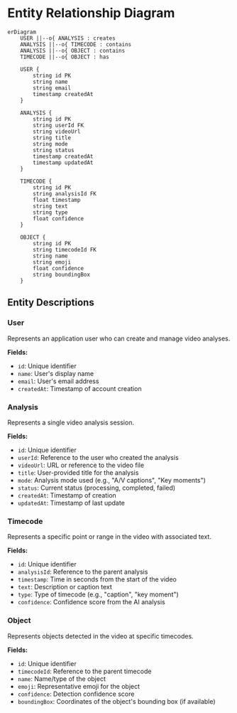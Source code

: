 # Entity Relationship Diagram

```mermaid
erDiagram
    USER ||--o{ ANALYSIS : creates
    ANALYSIS ||--o{ TIMECODE : contains
    ANALYSIS ||--o{ OBJECT : contains
    TIMECODE ||--o{ OBJECT : has
    
    USER {
        string id PK
        string name
        string email
        timestamp createdAt
    }
    
    ANALYSIS {
        string id PK
        string userId FK
        string videoUrl
        string title
        string mode
        string status
        timestamp createdAt
        timestamp updatedAt
    }
    
    TIMECODE {
        string id PK
        string analysisId FK
        float timestamp
        string text
        string type
        float confidence
    }
    
    OBJECT {
        string id PK
        string timecodeId FK
        string name
        string emoji
        float confidence
        string boundingBox
    }
```

## Entity Descriptions

### User
Represents an application user who can create and manage video analyses.

**Fields:**
- `id`: Unique identifier
- `name`: User's display name
- `email`: User's email address
- `createdAt`: Timestamp of account creation

### Analysis
Represents a single video analysis session.

**Fields:**
- `id`: Unique identifier
- `userId`: Reference to the user who created the analysis
- `videoUrl`: URL or reference to the video file
- `title`: User-provided title for the analysis
- `mode`: Analysis mode used (e.g., "A/V captions", "Key moments")
- `status`: Current status (processing, completed, failed)
- `createdAt`: Timestamp of creation
- `updatedAt`: Timestamp of last update

### Timecode
Represents a specific point or range in the video with associated text.

**Fields:**
- `id`: Unique identifier
- `analysisId`: Reference to the parent analysis
- `timestamp`: Time in seconds from the start of the video
- `text`: Description or caption text
- `type`: Type of timecode (e.g., "caption", "key moment")
- `confidence`: Confidence score from the AI analysis

### Object
Represents objects detected in the video at specific timecodes.

**Fields:**
- `id`: Unique identifier
- `timecodeId`: Reference to the parent timecode
- `name`: Name/type of the object
- `emoji`: Representative emoji for the object
- `confidence`: Detection confidence score
- `boundingBox`: Coordinates of the object's bounding box (if available)
